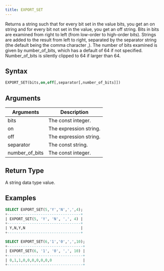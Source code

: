 ```yaml
---
title: EXPORT_SET
---
```


Returns a string such that for every bit set in the value bits, you get an on string and for every bit not set in the value, you get an off string. Bits in bits are examined from right to left (from low-order to high-order bits). Strings are added to the result from left to right, separated by the separator string (the default being the comma character ,). The number of bits examined is given by number_of_bits, which has a default of 64 if not specified. Number_of_bits is silently clipped to 64 if larger than 64.

## Syntax

```sql
EXPORT_SET(bits,on,off[,separator[,number_of_bits]])
```

## Arguments

| Arguments        | Description            |
| ---------------- | ---------------------- |
| bits             | The const integer.     |
| on               | The expression string. |
| off              | The expression string. |
| separator        | The const string.      |
| number_of_bits | The const integer.     |

## Return Type

A string data type value.

## Examples

```sql
SELECT EXPORT_SET(5,'Y','N',',',4);
+---------------------------------+
| EXPORT_SET(5, 'Y', 'N', ',', 4) |
+---------------------------------+
| Y,N,Y,N                         |
+---------------------------------+

SELECT EXPORT_SET(6,'1','0',',',10);
+----------------------------------+
| EXPORT_SET(6, '1', '0', ',', 10) |
+----------------------------------+
| 0,1,1,0,0,0,0,0,0,0              |
+----------------------------------+
```
